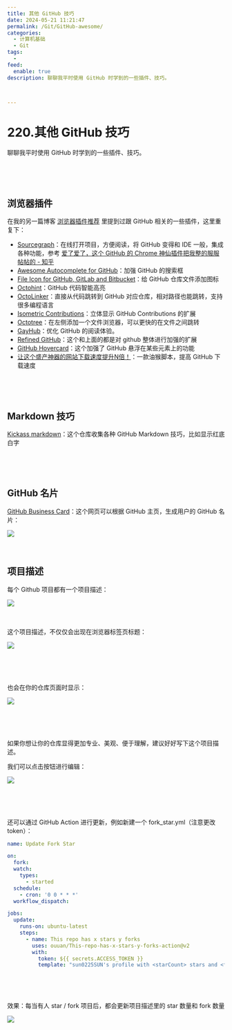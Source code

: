 ```yaml
---
title: 其他 GitHub 技巧
date: 2024-05-21 11:21:47
permalink: /Git/GitHub-awesome/
categories:
  - 计算机基础
  - Git
tags:
  - 
feed:
  enable: true
description: 聊聊我平时使用 GitHub 时学到的一些插件、技巧。



---
```


# 220.其他 GitHub 技巧

聊聊我平时使用 GitHub 时学到的一些插件、技巧。

‍<!-- more -->

‍

## 浏览器插件

在我的另一篇博客 [浏览器插件推荐](https://www.peterjxl.com/Browser/extension-recommendation/) 里提到过跟 GitHub 相关的一些插件，这里重复下：

* [Sourcegraph](https://chromewebstore.google.com/detail/sourcegraph/dgjhfomjieaadpoljlnidmbgkdffpack)：在线打开项目，方便阅读，将 GitHub 变得和 IDE 一般，集成各种功能，参考 [爱了爱了，这个 GitHub 的 Chrome 神仙插件把我整的服服帖帖的 - 知乎](https://zhuanlan.zhihu.com/p/108088403)
* [Awesome Autocomplete for GitHub](https://chrome.google.com/webstore/detail/awesome-autocomplete-for/djkfdjpoelphhdclfjhnffmnlnoknfnd)：加强 GitHub 的搜索框
* [File Icon for GitHub, GitLab and Bitbucket](https://chrome.google.com/webstore/detail/file-icon-for-github-gitl/ficfmibkjjnpogdcfhfokmihanoldbfe)：给 GitHub 仓库文件添加图标
* [Octohint](https://chrome.google.com/webstore/detail/octohint/hbkpjkfdheainjkkebeoofkpgddnnbpk)：GitHub 代码智能高亮
* [OctoLinker](https://chrome.google.com/webstore/detail/octolinker/jlmafbaeoofdegohdhinkhilhclaklkp)：直接从代码跳转到 GitHub 对应仓库，相对路径也能跳转，支持很多编程语言
* [Isometric Contributions](https://chrome.google.com/webstore/detail/isometric-contributions/mjoedlfflcchnleknnceiplgaeoegien)：立体显示 GitHub Contributions 的扩展
* [Octotree](https://chrome.google.com/webstore/detail/octotree/bkhaagjahfmjljalopjnoealnfndnagc)：在左侧添加一个文件浏览器，可以更快的在文件之间跳转
* [GayHub](https://github.com/jawil/GayHub)：优化 GitHub 的阅读体验。
* [Refined GitHub](https://chrome.google.com/webstore/detail/refined-github/hlepfoohegkhhmjieoechaddaejaokhf)：这个和上面的都是对 github 整体进行加强的扩展
* [GitHub Hovercard](https://chrome.google.com/webstore/detail/github-hovercard/mmoahbbnojgkclgceahhakhnccimnplk)：这个加强了 GitHub 悬浮在某些元素上的功能
* [让这个盛产神器的网站下载速度提升N倍！](https://mp.weixin.qq.com/s/0Ngd5Iz6CLyNeZpcUSOnaQ)：一款油猴脚本，提高 GitHub 下载速度

‍

‍

## Markdown 技巧

[Kickass markdown](https://github.com/Olwiba/Kickass-markdown)：这个仓库收集各种 GitHub Markdown 技巧，比如显示红底白字

‍

‍

## GitHub 名片

[GitHub Business Card](https://scastiel.dev/github-card)：这个网页可以根据 GitHub 主页，生成用户的 GitHub 名片：

​![](https://image.peterjxl.com/blog/image-20230805221203-58p0t0l.png)​

‍

## 项目描述

每个 Github 项目都有一个项目描述：

​![](https://image.peterjxl.com/blog/image-20240520175731-ru7qb3v.png)​

‍

这个项目描述，不仅仅会出现在浏览器标签页标题：

​![](https://image.peterjxl.com/blog/image-20240520180059-d6v778c.png)​

‍

‍

也会在你的仓库页面时显示：

​![](https://image.peterjxl.com/blog/image-20240520180116-jwttq01.png)​

‍

‍

如果你想让你的仓库显得更加专业、美观、便于理解，建议好好写下这个项目描述。

我们可以点击按钮进行编辑：

​![](https://image.peterjxl.com/blog/image-20240520180243-gjo2dew.png)​

‍

‍

还可以通过 GitHub Action 进行更新，例如新建一个 fork_star.yml（注意更改 token）：

```yaml
name: Update Fork Star

on:
  fork:
  watch:
    types:
      - started
  schedule:
    - cron: '0 0 * * *'
  workflow_dispatch:

jobs:
  update:
    runs-on: ubuntu-latest
    steps:
      - name: This repo has x stars y forks
        uses: ouuan/This-repo-has-x-stars-y-forks-action@v2
        with:
          token: ${{ secrets.ACCESS_TOKEN }}
          template: "sun0225SUN's profile with <starCount> stars and <forkCount> forks 🎉"
```

‍

‍

效果：每当有人 star / fork 项目后，都会更新项目描述里的 star 数量和 fork 数量

​![](https://image.peterjxl.com/blog/image-20240520180601-ljznmrv.png)​

‍

‍

‍
